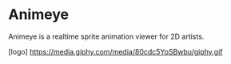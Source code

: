 # Animeye
Animeye is a realtime sprite animation viewer for 2D artists.

[logo] https://media.giphy.com/media/80cdc5YoSBwbu/giphy.gif